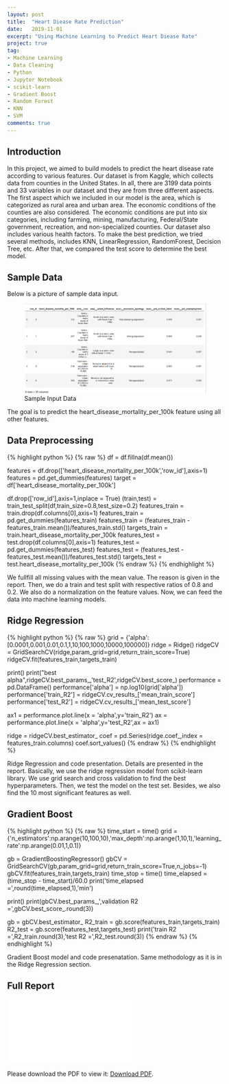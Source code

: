 ```yaml
---
layout: post
title:  "Heart Diease Rate Prediction"
date:   2019-11-01
excerpt: "Using Machine Learning to Predict Heart Diease Rate"
project: true
tag:
- Machine Learning
- Data Cleaning
- Python
- Jupyter Notebook
- scikit-learn
- Gradient Boost
- Random Forest
- KNN
- SVM
comments: true
---
```


## Introduction
In this project, we aimed to build models to predict the heart disease rate according to various features. Our dataset is from Kaggle, which collects data from counties in the United States. In all, there are 3199 data points and 33 variables in our dataset and they are from three different aspects. The first aspect which we included in our model is the area, which is categorized as rural area and urban area. The economic conditions of the counties are also considered. The economic conditions are put into six categories, including farming, mining, manufacturing, Federal/State government, recreation, and non-specialized counties. Our dataset also includes various health factors. To make the best prediction, we tried several methods, includes KNN, LinearRegression, RandomForest, Decision Tree, etc. After that, we compared the test score to determine the best model.

## Sample Data
Below is a picture of sample data input.

<figure>
	<img src="/assets/img/MLHeart/SampleData.jpg">
	<figcaption>Sample Input Data</figcaption>
</figure>

The goal is to predict the heart_disease_mortality_per_100k feature using all other features.

## Data Preprocessing

{% highlight python %}
{% raw %}
df = df.fillna(df.mean())

features = df.drop(['heart_disease_mortality_per_100k','row_id'],axis=1)
features = pd.get_dummies(features)
target = df['heart_disease_mortality_per_100k']

df.drop(['row_id'],axis=1,inplace = True)
(train,test) = train_test_split(df,train_size=0.8,test_size=0.2)
features_train = train.drop(df.columns[0],axis=1)
features_train = pd.get_dummies(features_train)
features_train = (features_train - features_train.mean())/features_train.std()
targets_train = train.heart_disease_mortality_per_100k
features_test = test.drop(df.columns[0],axis=1)
features_test = pd.get_dummies(features_test)
features_test = (features_test - features_test.mean())/features_test.std()
targets_test = test.heart_disease_mortality_per_100k
{% endraw %}
{% endhighlight %}

We fullfill all missing values with the mean value. The reason is given in the report. Then, we do a train and test split with respective ratios of 0.8 and 0.2. We also do a normalization on the feature values. Now, we can feed the data into machine learning models.

## Ridge Regression

{% highlight python %}
{% raw %}
grid = {'alpha':[0.0001,0.001,0.01,0.1,1,10,100,1000,10000,100000]}
ridge = Ridge()
ridgeCV = GridSearchCV(ridge,param_grid=grid,return_train_score=True)
ridgeCV.fit(features_train,targets_train)

print()
print("best alpha",ridgeCV.best_params_,'test_R2',ridgeCV.best_score_)
performance = pd.DataFrame()
performance['alpha'] = np.log10(grid['alpha'])
performance['train_R2'] = ridgeCV.cv_results_['mean_train_score'] 
performance['test_R2'] = ridgeCV.cv_results_['mean_test_score'] 

ax1 = performance.plot.line(x = 'alpha',y='train_R2')
ax = performance.plot.line(x = 'alpha',y='test_R2',ax = ax1)

ridge = ridgeCV.best_estimator_
coef = pd.Series(ridge.coef_,index = features_train.columns)
coef.sort_values()
{% endraw %}
{% endhighlight %}

Ridge Regression and code presentation. Details are presented in the report. Basically, we use the ridge regression model from scikit-learn library. We use grid search and cross validation to find the best hyperparameters. Then, we test the model on the test set. Besides, we also find the 10 most significant features as well.

## Gradient Boost

{% highlight python %}
{% raw %}
time_start = time()
grid = {'n_estimators':np.arange(10,100,10),'max_depth':np.arange(1,10,1),'learning_rate':np.arange(0.01,1,0.1)}

gb = GradientBoostingRegressor()
gbCV = GridSearchCV(gb,param_grid=grid,return_train_score=True,n_jobs=-1)
gbCV.fit(features_train,targets_train)
time_stop = time()
time_elapsed = (time_stop - time_start)/60.0
print('time_elapsed =',round(time_elapsed,1),'min')

print()
print(gbCV.best_params_,',validation R2 =',gbCV.best_score_.round(3))

gb = gbCV.best_estimator_
R2_train = gb.score(features_train,targets_train)
R2_test  = gb.score(features_test,targets_test)
print('train R2 =',R2_train.round(3),'test R2 =',R2_test.round(3))
{% endraw %}
{% endhighlight %}

Gradient Boost model and code presenatation. Same methodology as it is in the Ridge Regression section.

## Full Report
<object data="/assets/Projects/Machine_Learning_Project_Report.pdf" type="application/pdf" width="300px" height="300px">
  <embed src="/assets/Projects/Machine_Learning_Project_Report.pdf">
      <p>Please download the PDF to view it: <a href="/assets/Projects/Machine_Learning_Project_Report.pdf">Download PDF</a>.</p>
  </embed>
</object>
